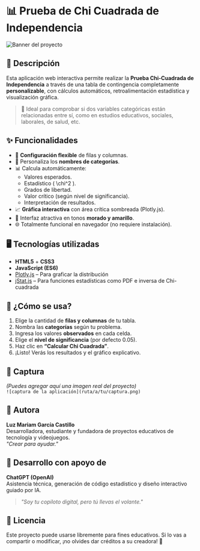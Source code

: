 
# 📊 Prueba de Chi Cuadrada de Independencia

![Banner del proyecto](https://fakeimg.pl/900x250/6a1b9a/fff/?text=Chi-Cuadrada%20WebApp&font=lobster)

## 🎯 Descripción

Esta aplicación web interactiva permite realizar la **Prueba Chi-Cuadrada de Independencia** a través de una tabla de contingencia completamente **personalizable**, con cálculos automáticos, retroalimentación estadística y visualización gráfica.

> 🧪 Ideal para comprobar si dos variables categóricas están relacionadas entre sí, como en estudios educativos, sociales, laborales, de salud, etc.

## ✨ Funcionalidades

- 📐 **Configuración flexible** de filas y columnas.
- 📝 Personaliza los **nombres de categorías**.
- 📊 Calcula automáticamente:
  - Valores esperados.
  - Estadístico \( \chi^2 \).
  - Grados de libertad.
  - Valor crítico (según nivel de significancia).
  - Interpretación de resultados.
- 📈 **Gráfica interactiva** con área crítica sombreada (Plotly.js).
- 🎨 Interfaz atractiva en tonos **morado y amarillo**.
- 🌐 Totalmente funcional en navegador (no requiere instalación).

## 🖥️ Tecnologías utilizadas

- **HTML5** + **CSS3**  
- **JavaScript (ES6)**  
- [Plotly.js](https://plotly.com/javascript/) – Para graficar la distribución  
- [jStat.js](https://github.com/jstat/jstat) – Para funciones estadísticas como PDF e inversa de Chi-cuadrada  

## 🧠 ¿Cómo se usa?

1. Elige la cantidad de **filas y columnas** de tu tabla.
2. Nombra las **categorías** según tu problema.
3. Ingresa los valores **observados** en cada celda.
4. Elige el **nivel de significancia** (por defecto 0.05).
5. Haz clic en **“Calcular Chi Cuadrada”**.
6. ¡Listo! Verás los resultados y el gráfico explicativo.

## 📸 Captura

*(Puedes agregar aquí una imagen real del proyecto)*  
`![captura de la aplicación](ruta/a/tu/captura.png)`

## 💜 Autora

**Luz Mariam García Castillo**  
Desarrolladora, estudiante y fundadora de proyectos educativos de tecnología y videojuegos.  
_"Crear para ayudar."_

## 🤖 Desarrollo con apoyo de

**ChatGPT (OpenAI)**  
Asistencia técnica, generación de código estadístico y diseño interactivo guiado por IA.  
> _"Soy tu copiloto digital, pero tú llevas el volante."_

## 📄 Licencia

Este proyecto puede usarse libremente para fines educativos. Si lo vas a compartir o modificar, ¡no olvides dar créditos a su creadora! 💫
